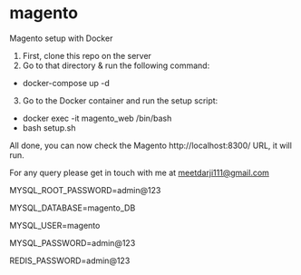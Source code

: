 # magento
Magento setup with Docker

1. First, clone this repo on the  server
2. Go to that directory & run the following command:
 - docker-compose up -d
3. Go to the Docker container and run the setup script:
 - docker exec -it magento_web /bin/bash
 - bash setup.sh

All done, you can now check the Magento http://localhost:8300/ URL, it will run.

For any query please get in touch with me at meetdarji111@gmail.com



MYSQL_ROOT_PASSWORD=admin@123 

MYSQL_DATABASE=magento_DB 

MYSQL_USER=magento 

MYSQL_PASSWORD=admin@123 

REDIS_PASSWORD=admin@123 

